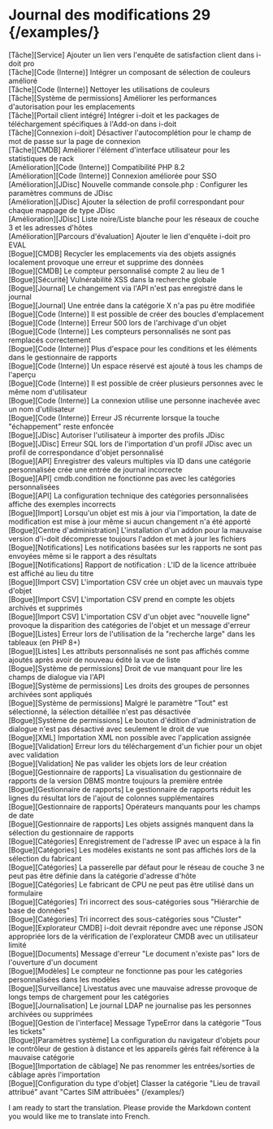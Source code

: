# Journal des modifications 29 {/examples/}

[Tâche][Service]                    Ajouter un lien vers l'enquête de satisfaction client dans i-doit pro<br>
[Tâche][Code (Interne)]            Intégrer un composant de sélection de couleurs amélioré<br>
[Tâche][Code (Interne)]            Nettoyer les utilisations de couleurs<br>
[Tâche][Système de permissions]    Améliorer les performances d'autorisation pour les emplacements<br>
[Tâche][Portail client intégré]    Intégrer i-doit et les packages de téléchargement spécifiques à l'Add-on dans i-doit<br>
[Tâche][Connexion i-doit]          Désactiver l'autocomplétion pour le champ de mot de passe sur la page de connexion<br>
[Tâche][CMDB]                      Améliorer l'élément d'interface utilisateur pour les statistiques de rack<br>
[Amélioration][Code (Interne)]     Compatibilité PHP 8.2<br>
[Amélioration][Code (Interne)]     Connexion améliorée pour SSO<br>
[Amélioration][JDisc]              Nouvelle commande console.php : Configurer les paramètres communs de JDisc<br>
[Amélioration][JDisc]              Ajouter la sélection de profil correspondant pour chaque mappage de type JDisc<br>
[Amélioration][JDisc]              Liste noire/Liste blanche pour les réseaux de couche 3 et les adresses d'hôtes<br>
[Amélioration][Parcours d'évaluation] Ajouter le lien d'enquête i-doit pro EVAL<br>
[Bogue][CMDB]                      Recycler les emplacements via des objets assignés localement provoque une erreur et supprime des données<br>
[Bogue][CMDB]                      Le compteur personnalisé compte 2 au lieu de 1<br>
[Bogue][Sécurité]                  Vulnérabilité XSS dans la recherche globale<br>
[Bogue][Journal]                   Le changement via l'API n'est pas enregistré dans le journal<br>
[Bogue][Journal]                   Une entrée dans la catégorie X n'a pas pu être modifiée<br>
[Bogue][Code (Interne)]            Il est possible de créer des boucles d'emplacement<br>
[Bogue][Code (Interne)]            Erreur 500 lors de l'archivage d'un objet<br>
[Bogue][Code (Interne)]            Les compteurs personnalisés ne sont pas remplacés correctement<br>
[Bogue][Code (Interne)]            Plus d'espace pour les conditions et les éléments dans le gestionnaire de rapports<br>
[Bogue][Code (Interne)]            Un espace réservé est ajouté à tous les champs de l'aperçu<br>
[Bogue][Code (Interne)]            Il est possible de créer plusieurs personnes avec le même nom d'utilisateur<br>
[Bogue][Code (Interne)]            La connexion utilise une personne inachevée avec un nom d'utilisateur<br>
[Bogue][Code (Interne)]            Erreur JS récurrente lorsque la touche "échappement" reste enfoncée<br>
[Bogue][JDisc]                    Autoriser l'utilisateur à importer des profils JDisc<br>
[Bogue][JDisc]                    Erreur SQL lors de l'importation d'un profil JDisc avec un profil de correspondance d'objet personnalisé<br>
[Bogue][API]                      Enregistrer des valeurs multiples via ID dans une catégorie personnalisée crée une entrée de journal incorrecte<br>
[Bogue][API]                      cmdb.condition ne fonctionne pas avec les catégories personnalisées<br>
[Bogue][API]                      La configuration technique des catégories personnalisées affiche des exemples incorrects<br>
[Bogue][Import]                   Lorsqu'un objet est mis à jour via l'importation, la date de modification est mise à jour même si aucun changement n'a été apporté<br>
[Bogue][Centre d'administration]    L'installation d'un addon pour la mauvaise version d'i-doit décompresse toujours l'addon et met à jour les fichiers<br>
[Bogue][Notifications]            Les notifications basées sur les rapports ne sont pas envoyées même si le rapport a des résultats<br>
[Bogue][Notifications]            Rapport de notification : L'ID de la licence attribuée est affiché au lieu du titre<br>
[Bogue][Import CSV]               L'importation CSV crée un objet avec un mauvais type d'objet<br>
[Bogue][Import CSV]               L'importation CSV prend en compte les objets archivés et supprimés<br>
[Bogue][Import CSV]               L'importation CSV d'un objet avec "nouvelle ligne" provoque la disparition des catégories de l'objet et un message d'erreur<br>
[Bogue][Listes]                   Erreur lors de l'utilisation de la "recherche large" dans les tableaux (en PHP 8+)<br>
[Bogue][Listes]                   Les attributs personnalisés ne sont pas affichés comme ajoutés après avoir de nouveau édité la vue de liste<br>
[Bogue][Système de permissions]    Droit de vue manquant pour lire les champs de dialogue via l'API<br>
[Bogue][Système de permissions]    Les droits des groupes de personnes archivées sont appliqués<br>
[Bogue][Système de permissions]    Malgré le paramètre "Tout" est sélectionné, la sélection détaillée n'est pas désactivée<br>
[Bogue][Système de permissions]    Le bouton d'édition d'administration de dialogue n'est pas désactivé avec seulement le droit de vue<br>
[Bogue][XML]                      Importation XML non possible avec l'application assignée<br>
[Bogue][Validation]               Erreur lors du téléchargement d'un fichier pour un objet avec validation<br>
[Bogue][Validation]               Ne pas valider les objets lors de leur création<br>
[Bogue][Gestionnaire de rapports]  La visualisation du gestionnaire de rapports de la version DBMS montre toujours la première entrée<br>
[Bogue][Gestionnaire de rapports]  Le gestionnaire de rapports réduit les lignes du résultat lors de l'ajout de colonnes supplémentaires<br>
[Bogue][Gestionnaire de rapports]  Opérateurs manquants pour les champs de date<br>
[Bogue][Gestionnaire de rapports]  Les objets assignés manquent dans la sélection du gestionnaire de rapports<br>
[Bogue][Catégories]               Enregistrement de l'adresse IP avec un espace à la fin<br>
[Bogue][Catégories]               Les modèles existants ne sont pas affichés lors de la sélection du fabricant<br>
[Bogue][Catégories]               La passerelle par défaut pour le réseau de couche 3 ne peut pas être définie dans la catégorie d'adresse d'hôte<br>
[Bogue][Catégories]               Le fabricant de CPU ne peut pas être utilisé dans un formulaire<br>
[Bogue][Catégories]               Tri incorrect des sous-catégories sous "Hiérarchie de base de données"<br>
[Bogue][Catégories]               Tri incorrect des sous-catégories sous "Cluster"<br>
[Bogue][Explorateur CMDB]          i-doit devrait répondre avec une réponse JSON appropriée lors de la vérification de l'explorateur CMDB avec un utilisateur limité<br>
[Bogue][Documents]                Message d'erreur "Le document n'existe pas" lors de l'ouverture d'un document<br>
[Bogue][Modèles]                  Le compteur ne fonctionne pas pour les catégories personnalisées dans les modèles<br>
[Bogue][Surveillance]             Livestatus avec une mauvaise adresse provoque de longs temps de chargement pour les catégories<br>
[Bogue][Journalisation]           Le journal LDAP ne journalise pas les personnes archivées ou supprimées<br>
[Bogue][Gestion de l'interface]    Message TypeError dans la catégorie "Tous les tickets"<br>
[Bogue][Paramètres système]       La configuration du navigateur d'objets pour le contrôleur de gestion à distance et les appareils gérés fait référence à la mauvaise catégorie<br>
[Bogue][Importation de câblage]    Ne pas renommer les entrées/sorties de câblage après l'importation<br>
[Bogue][Configuration du type d'objet] Classer la catégorie "Lieu de travail attribué" avant "Cartes SIM attribuées" {/examples/}

I am ready to start the translation. Please provide the Markdown content you would like me to translate into French.
